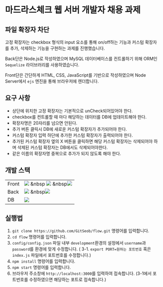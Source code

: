 # 마드라스체크 웹 서버 개발자 채용 과제

## 파일 확장자 차단

고정 확장자는 checkbox 형식의 input 요소를 통해 on/off하는 기능과 커스텀 확장자를 추가, 삭제하는 기능을 구현하는 과제를 진행했습니다.

Back단은 Node.js로 작성하였으며 MySQL 데이터베이스를 컨트롤하기 위해 ORM인 `Sequelize` 라이브러리를 사용하였습니다.

Front단은 간단하게 HTML, CSS, JavaScript를 기반으로 작성하였으며 Node Server에서 `ejs` 엔진을 통해 브라우저에 렌더합니다.

## 요구 사항

- 상단에 위치한 고정 확장자는 기본적으로 unCheck되어있어야 한다.
- checkbox를 컨트롤할 때 마다 해당하는 데이터를 DB에 업데이트해야 한다.
- 확장자명은 20자리를 넘으면 안된다.
- 추가 버튼 클릭시 DB에 새로운 커스텀 확장자가 추가되어야 한다.
- 커스텀 확장자 입력 하단에 추가한 커스텀 확장자가 출력되어야 한다.
- 추가된 커스텀 확장자 옆의 X 버튼을 클릭하면 해당 커스텀 확장자는 삭제되어야 하며 삭제된 커스텀 확장자는 DB에서도 삭제되어야한다.
- 같은 이름의 확장자명 중복으로 추가가 되지 않도록 해야 한다.

## 개발 스택

|||
|------|---|
|Front|<img src="https://img.shields.io/badge/HTML5-E34F26?style=flat-square&logo=HTML5&logoColor=white"/></a> &nbsp <img src="https://img.shields.io/badge/CSS3-1572B6?style=flat-square&logo=CSS3&logoColor=white"/></a> &nbsp<img src="https://img.shields.io/badge/JavaScript-F7DF1E?style=flat-square&logo=JavaScript&logoColor=white"/></a>|
|Back|<img src="https://img.shields.io/badge/Node.js-339933?style=flat-square&logo=Node.js&logoColor=white"/></a> &nbsp<img src="https://img.shields.io/badge/Sequelize-4479A1?style=flat-square&logo=Sequelize&logoColor=white"/></a>|
|DB|<img src="https://img.shields.io/badge/MySQL-4479A1?style=flat-square&logo=MySQL&logoColor=white"/></a>|

## 실행법

1. `git clone https://github.com/GitSeob/flow.git` 명령어를 입력합니다.
2. `cd flow` 명령어를 입력합니다.
3. `config/config.json` 파일 내부 `development`환경의 설정에서 `username`과 `password`를 환경에 맞게 수정합니다.
( 3-1. `export PORT=원하는 포트번호` 혹은 `index.js` 파일에서 포트번호를 수정합니다.)
4. `npm install` 명령어를 입력합니다.
5. `npm start` 명령어를 입력합니다.
6. 브라우저 주소창에 `http://localhost:3000`를 입력하여 접속합니다. (3-1에서 포트번호를 수정하였으면 해당하는 포트로 접속합니다.)
